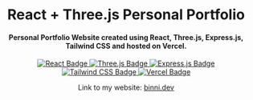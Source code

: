 <h1 align="center">
  React + Three.js Personal Portfolio  
</h1>

<h4 align="center">
  Personal Portfolio Website created using React, Three.js, Express.js, Tailwind CSS and hosted on Vercel.
</h4>

<p align="center">
  <a href="https://react.dev/">
    <img src="https://img.shields.io/badge/v18.2.0-_?logo=react&logoColor=%2361DAFB&label=React&color=%2361DAFB"
         alt="React Badge">
  </a>
  <a href="https://threejs.org/">
    <img src="https://img.shields.io/badge/v0.171.0-_?logo=threedotjs&logoColor=%23000000&label=Three.js&color=%23000000"
         alt="Three.js Badge">
  </a>
  <a href="https://expressjs.com/">
    <img src="https://img.shields.io/badge/v4.21.2-_?logo=express&logoColor=%23000000&label=Express&color=%23000000"
         alt="Express.js Badge">
  </a>
  <a href="https://tailwindcss.com/">
    <img src="https://img.shields.io/badge/v3.4.17-_?logo=tailwindcss&logoColor=%2306B6D4&label=Tailwind&color=%2306B6D4"
         alt="Tailwind CSS Badge">
  </a>
  <a href="https://vercel.com/home">
    <img src="https://img.shields.io/badge/Recent-_?logo=vercel&logoColor=%23000000&label=Vercel&color=%23000000"
         alt="Vercel Badge">
  </a>
</p>

<p align="center">
  Link to my website: <a href="https://binni.dev">binni.dev</a>
</p>
